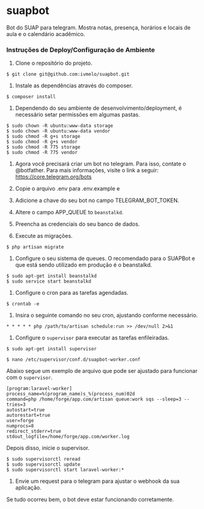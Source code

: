 # suapbot
Bot do SUAP para telegram. Mostra notas, presença, horários e locais de aula e o calendário acadêmico.

### Instruções de Deploy/Configuração de Ambiente

1. Clone o repositório do projeto.
```
$ git clone git@github.com:ivmelo/suapbot.git
```

1. Instale as dependências através do composer.
```
$ composer install
```

1. Dependendo do seu ambiente de desenvolvimento/deployment, é necessário setar permissões em algumas pastas.
```
$ sudo chown -R ubuntu:www-data storage
$ sudo chown -R ubuntu:www-data vendor
$ sudo chmod -R g+s storage
$ sudo chmod -R g+s vendor
$ sudo chmod -R 775 storage
$ sudo chmod -R 775 vendor
```


1. Agora você precisará criar um bot no telegram. Para isso, contate o @botfather. Para mais informações, visite o link a seguir: https://core.telegram.org/bots 

1. Copie o arquivo .env para .env.example e 

1. Adicione a chave do seu bot no campo TELEGRAM_BOT_TOKEN.

1. Altere o campo APP_QUEUE to ```beanstalkd```.

1. Preencha as credenciais do seu banco de dados.


1. Execute as migrações.
```
$ php artisan migrate
```


1. Configure o seu sistema de queues. O recomendado para o SUAPBot e que está sendo utilizado em produção é o beanstalkd. 
```
$ sudo apt-get install beanstalkd
$ sudo service start beanstalkd
```

1. Configure o cron para as tarefas agendadas.
```
$ crontab -e
```

1. Insira o seguinte comando no seu cron, ajustando conforme necessário.

```
* * * * * php /path/to/artisan schedule:run >> /dev/null 2>&1
```

1. Configure o ```supervisor``` para executar as tarefas enfileiradas.
```
$ sudo apt-get install supervisor

$ nano /etc/supervisor/conf.d/suapbot-worker.conf
```

Abaixo segue um exemplo de arquivo que pode ser ajustado para funcionar com o ```supervisor```.

```
[program:laravel-worker]
process_name=%(program_name)s_%(process_num)02d
command=php /home/forge/app.com/artisan queue:work sqs --sleep=3 --tries=3
autostart=true
autorestart=true
user=forge
numprocs=8
redirect_stderr=true
stdout_logfile=/home/forge/app.com/worker.log
```

Depois disso, inicie o supervisor.

```
$ sudo supervisorctl reread
$ sudo supervisorctl update
$ sudo supervisorctl start laravel-worker:*
```

1. Envie um request para o telegram para ajustar o webhook da sua aplicação.

Se tudo ocorreu bem, o bot deve estar funcionando corretamente.
